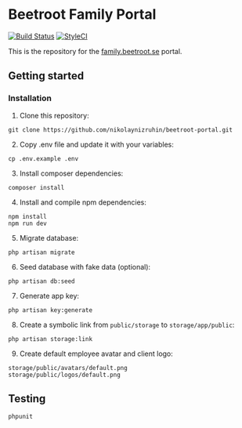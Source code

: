 # Beetroot Family Portal

[![Build Status](https://travis-ci.org/nikolaynizruhin/beetroot-portal.svg?branch=master)](https://travis-ci.org/nikolaynizruhin/beetroot-portal)
[![StyleCI](https://styleci.io/repos/96702020/shield?branch=master)](https://styleci.io/repos/96702020)

This is the repository for the [family.beetroot.se](https://family.beetroot.se) portal.

## Getting started
### Installation

1. Clone this repository:
```
git clone https://github.com/nikolaynizruhin/beetroot-portal.git
```
2. Copy .env file and update it with your variables:
```
cp .env.example .env
```
3. Install composer dependencies:
```
composer install
```
4. Install and compile npm dependencies:
```
npm install
npm run dev
```
5. Migrate database:
```
php artisan migrate
```
6. Seed database with fake data (optional):
```
php artisan db:seed
```
7. Generate app key:
```
php artisan key:generate
```
8. Create a symbolic link from `public/storage` to `storage/app/public`:
```
php artisan storage:link
```
9. Create default employee avatar and client logo:
```
storage/public/avatars/default.png
storage/public/logos/default.png
```

## Testing

```
phpunit
```
